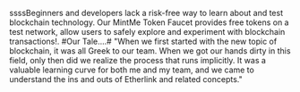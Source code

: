 ssssBeginners and developers lack a risk-free
way to learn about and test blockchain
technology. Our MintMe Token Faucet
provides free tokens on a test network,
allow users to safely explore and
experiment with blockchain transactions!.
#Our Tale....#
"When we first started with the new topic of blockchain, it was all Greek to our team.
When we got our hands dirty in this field, only then did we realize the process that runs implicitly. 
It was a valuable learning curve for both me and my team, and we came to understand the ins and outs of Etherlink and related concepts."
